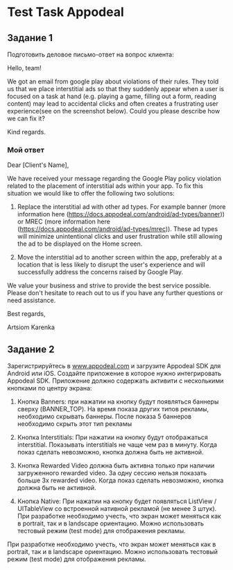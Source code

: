 # Test Task Appodeal

## Задание 1

Подготовить деловое письмо-ответ на вопрос клиента:

Hello, team!

We got an email from google play about violations of their rules. They told us that we place interstitial ads so that they suddenly appear when a user is focused on a task at hand (e.g. playing a game, filling out a form, reading content) may lead to accidental clicks and often creates a frustrating user experience(see on the screenshot below).
Could you please describe how we can fix it? 

Kind regards.

### Мой ответ 

Dear [Client's Name],

We have received your message regarding the Google Play policy violation related to the placement of interstitial ads within your app. To fix this situation we would like to offer the following two solutions:

1.  Replace the interstitial ad with other ad types. For example banner (more information here (https://docs.appodeal.com/android/ad-types/banner)) or MREC (more information here (https://docs.appodeal.com/android/ad-types/mrec)). These ad types will minimize unintentional clicks and user frustration while still allowing the ad to be displayed on the Home screen.

2. Move the  interstitial ad to another screen within the app, preferably at a location that is less likely to disrupt the user's experience and will successfully address the concerns raised by Google Play.

We value your business and strive to provide the best service possible. Please don't hesitate to reach out to us if you have any further questions or need assistance.

Best regards,

Artsiom Karenka

## Задание 2 

Зарегистрируйтесь в www.appodeal.com и загрузите Appodeal SDK для Android или iOS. Создайте приложение в которое нужно интегрировать Appodeal SDK. Приложение должно содержать активити с несколькими кнопками по центру экрана:

1) Кнопка Banners: при нажатии на кнопку будут появляться баннеры сверху (BANNER_TOP). На время показа других типов рекламы, необходимо скрывать баннеры. После показа 5 баннеров необходимо скрыть этот тип рекламы
 
2) Кнопка Interstitials: При нажатии на кнопку будут отображаться interstitial. Показывать interstitials не чаще чем раз в минуту. Когда показ сделать невозможно, кнопка должна быть не активной.
   
3) Кнопка Rewarded Video должна быть активна только при наличии загруженного rewarded video. За одну сессию нельзя показать больше 3х rewarded video. Когда показ сделать невозможно, кнопка должна быть не активной.
   
4) Кнопка Native: При нажатии на кнопку будет появляться ListView / UITableView со встроенной нативной рекламой (не менее 3 штук).
При разработке необходимо учесть, что экран может меняться как в portrait, так и в landscape ориентацию. Можно использовать тестовый режим (test mode) для отображения рекламы.

При разработке необходимо учесть, что экран может меняться как в portrait, так и в landscape ориентацию. Можно использовать тестовый режим (test mode) для отображения рекламы.


